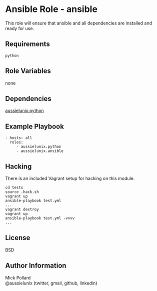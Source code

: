 # Ansible Role - ansible

This role will ensure that ansible and all dependencies are installed and ready for use.  

## Requirements

`python`

## Role Variables

none

## Dependencies

[aussielunix.python](https://galaxy.ansible.com/list#/roles/4845)

## Example Playbook

```
- hosts: all
  roles:
     - aussielunix.python
     - aussielunix.ansible
```

## Hacking

There is an included Vagrant setup for hacking on this module.  

```
cd tests
source .hack.sh
vagrant up
ansible-playbook test.yml
...
vagrant destroy
vagrant up
ansible-playbook test.yml -vvvv
...
```

## License

BSD

## Author Information

Mick Pollard  
@aussielunix (twitter, gmail, github, linkedin)
